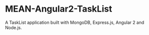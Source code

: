 # MEAN-Angular2-TaskList
A TaskList application built with MongoDB, Express.js, Angular 2 and Node.js.
